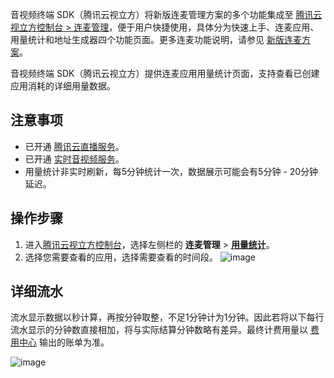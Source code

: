 音视频终端 SDK（腾讯云视立方）将新版连麦管理方案的多个功能集成至 [腾讯云视立方控制台 > 连麦管理](https://console.cloud.tencent.com/vcube/micro/start)，便于用户快捷使用，具体分为快速上手、连麦应用、用量统计和地址生成器四个功能页面。更多连麦功能说明，请参见 [新版连麦方案](https://cloud.tencent.com/document/product/1449/68076)。

音视频终端 SDK（腾讯云视立方）提供连麦应用用量统计页面，支持查看已创建应用消耗的详细用量数据。

## 注意事项
- 已开通 [腾讯云直播服务](https://console.cloud.tencent.com/live)。
- 已开通 [实时音视频服务](https://console.cloud.tencent.com/trtc)。
- 用量统计非实时刷新，每5分钟统计一次，数据展示可能会有5分钟 - 20分钟延迟。


## 操作步骤
1. 进入[腾讯云视立方控制台](https://console.cloud.tencent.com/vcube)，选择左侧栏的 **连麦管理** > [**用量统计**](https://console.cloud.tencent.com/vcube/micro/statistics)。
2. 选择您需要查看的应用，选择需要查看的时间段。
![image](https://qcloudimg.tencent-cloud.cn/raw/cb7b683e17e54100189f7b316f2efb2c.png)

## 详细流水
流水显示数据以秒计算，再按分钟取整，不足1分钟计为1分钟。因此若将以下每行流水显示的分钟数直接相加，将与实际结算分钟数略有差异。最终计费用量以 [费用中心](https://console.cloud.tencent.com/expense/bill/download) 输出的账单为准。

![image](https://qcloudimg.tencent-cloud.cn/raw/6a4fd0c838e2f2db4929243f59ef7cbf.png)
